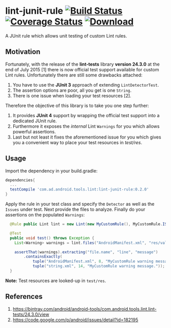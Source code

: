 # lint-junit-rule [![Build Status](https://travis-ci.org/a11n/lint-junit-rule.svg)](https://travis-ci.org/a11n/lint-junit-rule) [![Coverage Status](https://coveralls.io/repos/a11n/lint-junit-rule/badge.svg)](https://coveralls.io/r/a11n/lint-junit-rule) [ ![Download](https://api.bintray.com/packages/a11n/maven/com.ad.android.tools.lint/images/download.svg) ](https://bintray.com/a11n/maven/com.ad.android.tools.lint/_latestVersion)

A JUnit rule which allows unit testing of custom Lint rules.

## Motivation
Fortunately, with the release of the **lint-tests** library **version 24.3.0** at the end of July 2015 [1] there is now official test support available for custom Lint rules. Unfortunately there are still some drawbacks attached:

1. You have to use the **JUnit 3** approach of extending `LintDetectorTest`.
2. The assertion options are poor, all you get is one `String`.
3. There is one issue when loading your test resources [2].

Therefore the objective of this library is to take you one step further:

1. It provides **JUnit 4** support by wrapping the official test support into a dedicated JUnit rule.
2. Furthermore it exposes the *internal* Lint `Warnings` for you which allows powerful assertions.
3. Last but not least it fixes the aforementioned issue for you which gives you a convenient way to place your test resources in *test/res*.

## Usage
Import the dependency in your build.gradle:
```groovy
dependencies{
  ...
  testCompile 'com.ad.android.tools.lint:lint-junit-rule:0.2.0'
}
```
Apply the rule in your test class and specify the `Detector` as well as the `Issues` under test. Next provide the files to analyze. Finally do your assertions on the populated `Warnings`:
```java
  @Rule public Lint lint = new Lint(new MyCustomRule(), MyCustomRule.ISSUE);

  @Test
  public void test() throws Exception {
    List<Warning> warnings = lint.files("AndroidManifest.xml", "res/values/string.xml");

    assertThat(warnings).extracting("file.name", "line", "message")
        .containsExactly(
            tuple("AndroidManifest.xml", 8, "MyCustomRule warning message."),
            tuple("string.xml", 14, "MyCustomRule warning message."));
  }
```
**Note:** Test resources are looked-up in `test/res`.

## References
1. https://bintray.com/android/android-tools/com.android.tools.lint.lint-tests/24.3.0/view
2. https://code.google.com/p/android/issues/detail?id=182195
